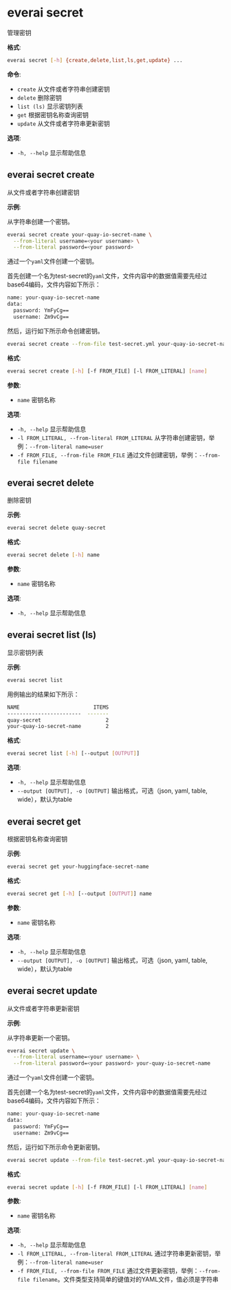 # everai secret
管理密钥  

**格式**:  
```bash
everai secret [-h] {create,delete,list,ls,get,update} ...
```

**命令**:  
* `create`              从文件或者字符串创建密钥 
* `delete`              删除密钥 
* `list (ls)`           显示密钥列表 
* `get`                 根据密钥名称查询密钥 
* `update`              从文件或者字符串更新密钥 

**选项**:  
* `-h, --help`            显示帮助信息  

## everai secret create              
从文件或者字符串创建密钥

**示例**:  

从字符串创建一个密钥。  

```bash  
everai secret create your-quay-io-secret-name \
  --from-literal username=<your username> \
  --from-literal password=<your password>
```

通过一个`yaml`文件创建一个密钥。  

首先创建一个名为test-secret的`yaml`文件，文件内容中的数据值需要先经过base64编码，文件内容如下所示：  

```bash
name: your-quay-io-secret-name
data:
  password: YmFyCg==
  username: Zm9vCg==
```
然后，运行如下所示命令创建密钥。 

```bash  
everai secret create --from-file test-secret.yml your-quay-io-secret-name
```

**格式**:
```bash  
everai secret create [-h] [-f FROM_FILE] [-l FROM_LITERAL] [name]  
```

**参数**:  
  * `name`                  密钥名称

**选项**:  
* `-h, --help`            显示帮助信息  
* `-l FROM_LITERAL, --from-literal FROM_LITERAL`
                        从字符串创建密钥，举例：`--from-literal name=user` 
* `-f FROM_FILE, --from-file FROM_FILE`
                        通过文件创建密钥，举例：`--from-file filename`  

## everai secret delete              
删除密钥

**示例**:  
```bash
everai secret delete quay-secret
```

**格式**:   
```bash
everai secret delete [-h] name
```
**参数**:  
  * `name`        密钥名称

**选项**:  
* `-h, --help`  显示帮助信息  

## everai secret list (ls)           
显示密钥列表  

**示例**:
```bash  
everai secret list
```

用例输出的结果如下所示：  

```bash 
NAME                        ITEMS
------------------------  -------
quay-secret                     2
your-quay-io-secret-name        2
```
 
**格式**:
```bash  
everai secret list [-h] [--output [OUTPUT]]  
```

**选项**:  
* `-h, --help`            显示帮助信息
* `--output [OUTPUT], -o [OUTPUT]`
                        输出格式，可选（json, yaml, table, wide），默认为table

## everai secret get                 
根据密钥名称查询密钥

**示例**:
```bash  
everai secret get your-huggingface-secret-name
```
**格式**:
```bash  
everai secret get [-h] [--output [OUTPUT]] name
```

**参数**:  
  * `name`                  密钥名称  

**选项**:  
* `-h, --help`            显示帮助信息  
* `--output [OUTPUT], -o [OUTPUT]`
                        输出格式，可选（json, yaml, table, wide），默认为table  

## everai secret update              
从文件或者字符串更新密钥  

**示例**:  

从字符串更新一个密钥。  

```bash
everai secret update \
  --from-literal username=<your username> \
  --from-literal password=<your password> your-quay-io-secret-name
```

通过一个`yaml`文件创建一个密钥。  

首先创建一个名为test-secret的`yaml`文件，文件内容中的数据值需要先经过base64编码，文件内容如下所示：  

```bash
name: your-quay-io-secret-name
data:
  password: YmFyCg==
  username: Zm9vCg==
```
然后，运行如下所示命令更新密钥。 
 
```bash  
everai secret update --from-file test-secret.yml your-quay-io-secret-name
```


**格式**:  
```bash
everai secret update [-h] [-f FROM_FILE] [-l FROM_LITERAL] [name]
```
**参数**:  
  * `name`                  密钥名称  

**选项**:  
* `-h, --help`            显示帮助信息  
* `-l FROM_LITERAL, --from-literal FROM_LITERAL`
                        通过字符串更新密钥，举例：`--from-literal name=user`  
* `-f FROM_FILE, --from-file FROM_FILE`
                        通过文件更新密钥，举例：`--from-file filename`。文件类型支持简单的键值对的YAML文件，值必须是字符串  

